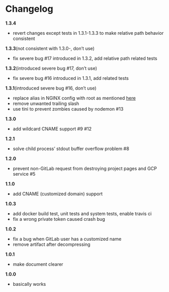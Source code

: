 # Changelog

**1.3.4**
- revert changes except tests in 1.3.1-1.3.3 to make relative path behavior consistent

**1.3.3**(not consistent with 1.3.0-, don’t use)
- fix severe bug #17 introduced in 1.3.2, add relative path related tests

**1.3.2**(introduced severe bug #17, don’t use)
- fix severe bug #16 introduced in 1.3.1, add related tests

**1.3.1**(introduced severe bug #16, don’t use)
- replace alias in NGINX config with root as mentioned [here](http://nginx.org/en/docs/http/ngx_http_core_module.html#alias)
- remove unwanted trailing slash
- use tini to prevent zombies caused by nodemon #13

**1.3.0**
- add wildcard CNAME support #9 #12

**1.2.1**
- solve child process’ stdout buffer overflow problem #8

**1.2.0**
- prevent non-GitLab request from destroying project pages and GCP service #5

**1.1.0**
- add CNAME (customized domain) support

**1.0.3**
- add docker build test, unit tests and system tests, enable travis ci
- fix a wrong private token caused crash bug

**1.0.2**
- fix a bug when GitLab user has a customized name
- remove artifact after decompressing

**1.0.1**
- make document clearer

**1.0.0**
- basically works
